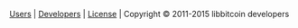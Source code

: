 [Users](Home) | 
[Developers](https://github.com/libbitcoin/libbitcoin/blob/version2/README.md) | 
[License](https://github.com/libbitcoin/libbitcoin/blob/version2/COPYING) | 
Copyright © 2011-2015 libbitcoin developers